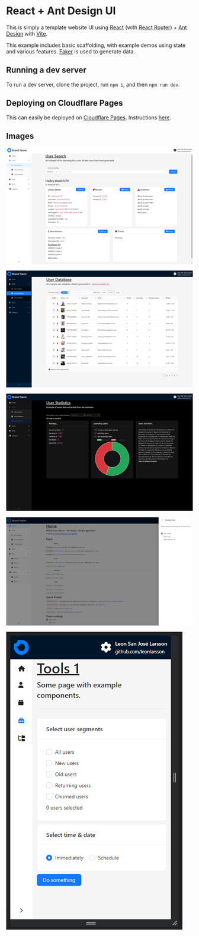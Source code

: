 # React + Ant Design UI

This is simply a template website UI using [React](https://react.dev/) (with [React Router](https://reactrouter.com/)) + [Ant Design](https://ant.design/) with [Vite](https://vitejs.dev/).

This example includes basic scaffolding, with example demos using state and various features. [Faker](https://fakerjs.dev/) is used to generate data.

## Running a dev server

To run a dev server, clone the project, run `npm i`, and then `npm run dev`.

## Deploying on Cloudflare Pages

This can easily be deployed on [Cloudflare Pages](https://pages.cloudflare.com/). Instructions [here](https://developers.cloudflare.com/pages/framework-guides/deploy-a-vite3-project/).

## Images

![User Search](/public/assets/images/example1.png)

![User Database](/public/assets/images/example2.png)

![User Statistics](/public/assets/images/example3.png)

![Home page with Drawer](/public/assets/images/example4.png)

![Responsive](/public/assets/images/example5.png)
